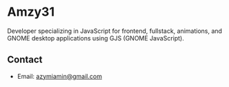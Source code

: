 # Amzy31

Developer specializing in JavaScript for frontend, fullstack, animations, and GNOME desktop applications using GJS (GNOME JavaScript).

## Contact

- Email: azymiamin@gmail.com
